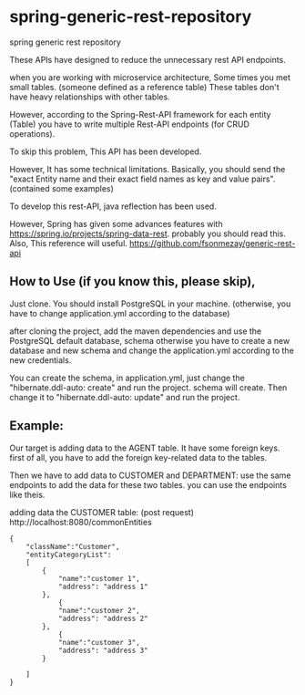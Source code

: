 # spring-generic-rest-repository
spring generic rest repository 

These APIs have designed to reduce the unnecessary rest API endpoints.

when you are working with microservice architecture,
Some times you met small tables. (someone defined as a reference table) 
These tables don't have heavy relationships with other tables.

 However, according to the Spring-Rest-API framework for each entity (Table) you have to write multiple Rest-API endpoints (for CRUD operations).

To skip this problem, This API has been developed.

However, It has some technical limitations.
Basically, you should send the "exact Entity name and their exact field names as key and value pairs". (contained some examples)

To develop this rest-API, java reflection has been  used.

However, Spring has given some advances features with https://spring.io/projects/spring-data-rest. probably you should read this.
Also, This reference will useful. https://github.com/fsonmezay/generic-rest-api

## How to Use (if you know this, please skip),

Just clone.
You should install PostgreSQL in your machine. (otherwise, you have to change application.yml according to the database)

after cloning the project, add the maven dependencies and use the PostgreSQL default database, schema otherwise you have to create a new database and new schema and change the application.yml according to the new credentials. 

You can create the schema, in application.yml,
just change the "hibernate.ddl-auto: create" and run the project. schema will create.
Then change it to "hibernate.ddl-auto: update" and run the project.

## Example:
Our target is adding data to the AGENT table.
It have some foreign keys. first of all, you have to add the foreign key-related data to the tables.

Then we have to add data to CUSTOMER and DEPARTMENT:
use the same endpoints to add the data for these two tables. you can use the endpoints like theis.

adding data the CUSTOMER table:
(post request)
http://localhost:8080/commonEntities
```
{
	"className":"Customer",
	"entityCategoryList":
	[
		{
			"name":"customer 1",
    		"address": "address 1"
		},
			{
			"name":"customer 2",
    		"address": "address 2"
		},
			{
			"name":"customer 3",
    		"address": "address 3"
		}
		
	]
}
```











